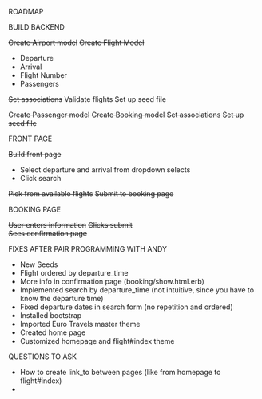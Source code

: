 ROADMAP

BUILD BACKEND

~~Create Airport model~~
~~Create Flight Model~~
 * Departure
 * Arrival
 * Flight Number
 * Passengers

~~Set associations~~
Validate flights
Set up seed file

~~Create Passenger model~~
~~Create Booking model~~
~~Set associations~~
~~Set up seed file~~

FRONT PAGE

~~Build front page~~
  * Select departure and arrival from dropdown selects
  * Click search

~~Pick from available flights~~
~~Submit to booking page~~


BOOKING PAGE

~~User enters information~~
~~Clicks submit~~   
~~Sees confirmation page~~

FIXES AFTER PAIR PROGRAMMING WITH ANDY
* New Seeds
* Flight ordered by departure_time
* More info in confirmation page (booking/show.html.erb)
* Implemented search by departure_time (not intuitive, since you have to know the departure time)
* Fixed departure dates in search form (no repetition and ordered)
* Installed bootstrap
* Imported Euro Travels master theme
* Created home page
* Customized homepage and flight#index theme


QUESTIONS TO ASK
* How to create link_to between pages (like from homepage to flight#index)
* 
